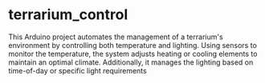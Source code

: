 # terrarium_control
This Arduino project automates the management of a terrarium's environment by controlling both temperature and lighting. Using sensors to monitor the temperature, the system adjusts heating or cooling elements to maintain an optimal climate. Additionally, it manages the lighting based on time-of-day or specific light requirements
